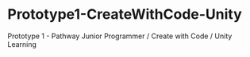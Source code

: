 # Prototype1-CreateWithCode-Unity
Prototype 1 - Pathway Junior Programmer / Create with Code / Unity Learning
